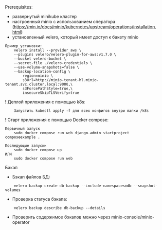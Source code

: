 Prerequisites:
- развернутый minikube кластер
- настроенный minio с использованием оператора (https://min.io/docs/minio/kubernetes/upstream/operations/installation.html)
- установленный velero, который имеет доступ к бакету minio
```
Пример установки:
    velero install --provider aws \
    --plugins velero/velero-plugin-for-aws:v1.7.0 \
    --bucket velero-bucket \
    --secret-file ./velero-credentials \
    --use-volume-snapshots=false \
    --backup-location-config \
        region=minio \
        s3Url=http://minio-tenant-hl.minio-tenant.svc.cluster.local:9000,\
        s3ForcePathStyle=true,\
        insecureSkipTLSVerify=true
```

! Деплой приложения с помощью k8s:
```
    Запустить kubectl apply -f для всех конфигов внутри папки /k8s
```

! Старт приложения с помощью Docker compose:
```
Первичный запуск
    sudo docker compose run web django-admin startproject composeexample .
```
```
Последующие запуски
    sudo docker compose up
ИЛИ
    sudo docker compose run web
```

Бэкап
- Бэкап файлов БД:
```
    velero backup create db-backup --include-namespaces=db --snapshot-volumes
```
- Проверка статуса бэкапа:
```
    velero backup describe db-backup --details
```
- Проверить содержимое бэкапов можно через minio-console/minio-operator
